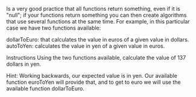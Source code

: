 Is a very good practice that all functions return something, even if it is "null"; if your functions return something you can then create algorithms that use several functions at the same time. For example, in this particular case we have two functions available:

dollarToEuro: that calculates the value in euros of a given value in dollars.
autoToYen: calculates the value in yen of a given value in euros.

Instructions
Using the two functions available, calculate the value of 137 dollars in yen.

Hint: Working backwards, our expected value is in yen. Our available function euroToYen will provide that, and to get to euro we will use the available function dollarToEuro.